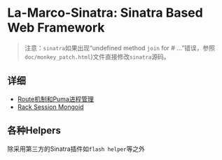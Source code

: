 # La-Marco-Sinatra: Sinatra Based Web Framework

> 注意：`sinatra`如果出现“undefined method `join` for #<String> ...”错误，参照`doc/monkey_patch.html`)文件直接修改`sinatra`源码。

## 详细

* [Route机制和Puma进程管理](route.html)
* [Rack Session Mongoid](session.html)

## 各种Helpers

除采用第三方的Sinatra插件如`flash helper`等之外
